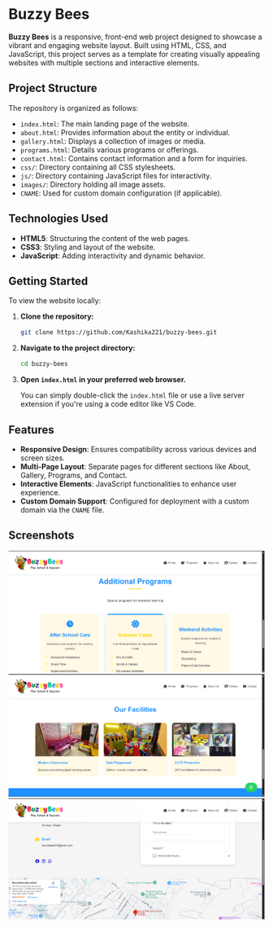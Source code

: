 # Buzzy Bees 

**Buzzy Bees** is a responsive, front-end web project designed to showcase a vibrant and engaging website layout. Built using HTML, CSS, and JavaScript, this project serves as a template for creating visually appealing websites with multiple sections and interactive elements.

## Project Structure

The repository is organized as follows:

* `index.html`: The main landing page of the website.
* `about.html`: Provides information about the entity or individual.
* `gallery.html`: Displays a collection of images or media.
* `programs.html`: Details various programs or offerings.
* `contact.html`: Contains contact information and a form for inquiries.
* `css/`: Directory containing all CSS stylesheets.
* `js/`: Directory containing JavaScript files for interactivity.
* `images/`: Directory holding all image assets.
* `CNAME`: Used for custom domain configuration (if applicable).

## Technologies Used

* **HTML5**: Structuring the content of the web pages.
* **CSS3**: Styling and layout of the website.
* **JavaScript**: Adding interactivity and dynamic behavior.

## Getting Started

To view the website locally:

1. **Clone the repository:**

   ```bash
   git clone https://github.com/Kashika221/buzzy-bees.git
   ```

2. **Navigate to the project directory:**

   ```bash
   cd buzzy-bees
   ```

3. **Open `index.html` in your preferred web browser.**

   You can simply double-click the `index.html` file or use a live server extension if you're using a code editor like VS Code.

## Features

* **Responsive Design**: Ensures compatibility across various devices and screen sizes.
* **Multi-Page Layout**: Separate pages for different sections like About, Gallery, Programs, and Contact.
* **Interactive Elements**: JavaScript functionalities to enhance user experience.
* **Custom Domain Support**: Configured for deployment with a custom domain via the `CNAME` file.

## Screenshots
![Alt Text](images/ss3.png)
![Alt Text](images/ss2.png)
![Alt Text](images/ss1.png)

